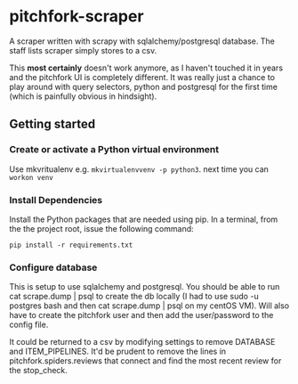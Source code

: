 # pitchfork-scraper

A scraper written with scrapy with sqlalchemy/postgresql database. The staff lists scraper simply stores to a csv.

This **most certainly** doesn't work anymore, as I haven't touched it in years and the pitchfork UI is completely different. It was really just a chance to play around with query selectors, python and postgresql for the first time (which is painfully obvious in hindsight).

## Getting started

### Create or activate a Python virtual environment

Use mkvritualenv e.g. `mkvirtualenvvenv -p python3`. next time you can `workon venv`

### Install Dependencies

Install the Python packages that are needed using pip. In a terminal,
from the the project root, issue the following command:

    pip install -r requirements.txt

### Configure database

This is setup to use sqlalchemy and postgresql. You should be able to run cat scrape.dump | psql to create the db locally (I had to use sudo -u postgres bash and then cat scrape.dump | psql on my centOS VM). Will also have to create the pitchfork user and then add the user/password to the config file.

It could be returned to a csv by modifying settings to remove DATABASE and ITEM_PIPELINES. It'd be prudent
to remove the lines in pitchfork.spiders.reviews that connect and find the most recent review for the stop_check.
